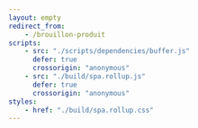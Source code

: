```yaml
---
layout: empty
redirect_from:
    - /brouillon-produit
scripts:
    - src: "./scripts/dependencies/buffer.js"
      defer: true
      crossorigin: "anonymous"
    - src: "./build/spa.rollup.js"
      defer: true
      crossorigin: "anonymous"
styles:
    - href: "./build/spa.rollup.css"
---
```


<div class="svelte-main"></div>
